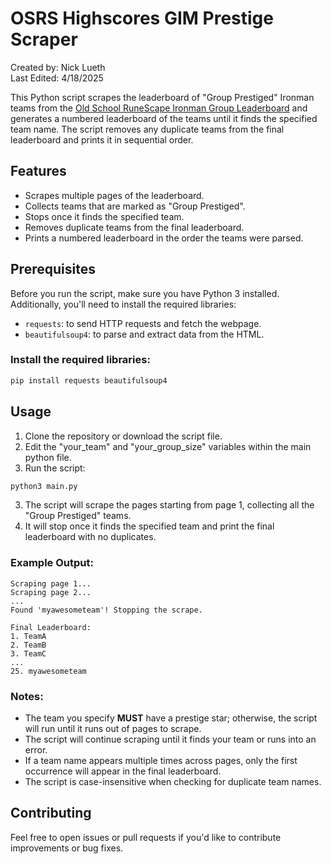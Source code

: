 # OSRS Highscores GIM Prestige Scraper
Created by: Nick Lueth<br>
Last Edited: 4/18/2025

This Python script scrapes the leaderboard of "Group Prestiged" Ironman teams from the [Old School RuneScape Ironman Group Leaderboard](https://secure.runescape.com/m=hiscore_oldschool_ironman/group-ironman/) and generates a numbered leaderboard of the teams until it finds the specified team name. The script removes any duplicate teams from the final leaderboard and prints it in sequential order.

## Features
- Scrapes multiple pages of the leaderboard.
- Collects teams that are marked as "Group Prestiged".
- Stops once it finds the specified team.
- Removes duplicate teams from the final leaderboard.
- Prints a numbered leaderboard in the order the teams were parsed.

## Prerequisites

Before you run the script, make sure you have Python 3 installed. Additionally, you'll need to install the required libraries:

- `requests`: to send HTTP requests and fetch the webpage.
- `beautifulsoup4`: to parse and extract data from the HTML.

### Install the required libraries:

```bash
pip install requests beautifulsoup4
```

## Usage

1. Clone the repository or download the script file.
2. Edit the "your_team" and "your_group_size" variables within the main python file.
3. Run the script:

```bash
python3 main.py
```

3. The script will scrape the pages starting from page 1, collecting all the "Group Prestiged" teams.
4. It will stop once it finds the specified team and print the final leaderboard with no duplicates.

### Example Output:

```
Scraping page 1...
Scraping page 2...
...
Found 'myawesometeam'! Stopping the scrape.

Final Leaderboard:
1. TeamA
2. TeamB
3. TeamC
...
25. myawesometeam
```

### Notes:
- The team you specify **MUST** have a prestige star; otherwise, the script will run until it runs out of pages to scrape.
- The script will continue scraping until it finds your team or runs into an error.
- If a team name appears multiple times across pages, only the first occurrence will appear in the final leaderboard.
- The script is case-insensitive when checking for duplicate team names.

## Contributing

Feel free to open issues or pull requests if you'd like to contribute improvements or bug fixes.
